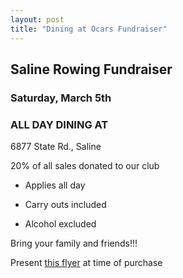 ```yaml
---
layout: post  
title: "Dining at Ocars Fundraiser"
---
```


## Saline Rowing Fundraiser

### Saturday, March 5th

### ALL DAY DINING AT

6877 State Rd., Saline

20% of all sales donated to our club

- Applies all day

- Carry outs included

- Alcohol excluded

Bring your family and friends!!!

Present [this flyer](</assets/formsDining at Oscar's.pdf>) at time of purchase